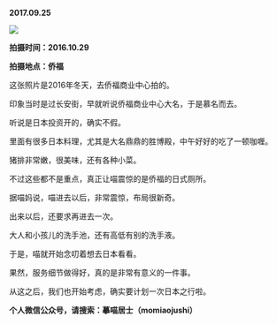 
          
**2017.09.25**

![](https://pic2.zhimg.com/v2-bb973cb0af64ad25ea6bcff5c5856f8f.jpg)


**拍摄时间：2016.10.29**

**拍摄地点：侨福**

这张照片是2016年冬天，去侨福商业中心拍的。

印象当时是过长安街，早就听说侨福商业中心大名，于是慕名而去。

听说是日本投资开的，确实不假。

里面有很多日本料理，尤其是大名鼎鼎的胜博殿，中午好好的吃了一顿咖喱。

猪排非常嫩，很美味，还有各种小菜。

不过这些都不是重点，真正让喵震惊的是侨福的日式厕所。

据喵妈说，喵进去以后，非常震惊，布局很新奇。

出来以后，还要求再进去一次。

大人和小孩儿的洗手池，还有高低有别的洗手液。

于是，喵就开始念叨着想去日本看看。

果然，服务细节做得好，真的是非常有意义的一件事。

从这之后，我们也开始考虑，确实要计划一次日本之行啦。


**个人微信公众号，请搜索：摹喵居士（momiaojushi）**

        